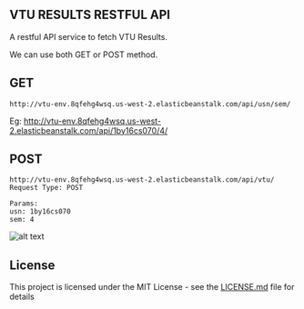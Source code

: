 ## VTU RESULTS RESTFUL API

A restful API service to fetch VTU Results.

We can use both GET or POST method.


## GET
```
http://vtu-env.8qfehg4wsq.us-west-2.elasticbeanstalk.com/api/usn/sem/
```
Eg: http://vtu-env.8qfehg4wsq.us-west-2.elasticbeanstalk.com/api/1by16cs070/4/





## POST
```
http://vtu-env.8qfehg4wsq.us-west-2.elasticbeanstalk.com/api/vtu/
Request Type: POST

Params:
usn: 1by16cs070
sem: 4
```

![alt text](https://github.com/qritwik/vtu-results-api/blob/master/Screen%20Shot%202019-02-26%20at%2010.57.52%20PM.png)


## License

This project is licensed under the MIT License - see the [LICENSE.md](LICENSE.md) file for details
